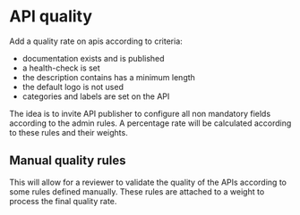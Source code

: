 # API quality

Add a quality rate on apis according to criteria:

- documentation exists and is published
- a health-check is set
- the description contains has a minimum length
- the default logo is not used
- categories and labels are set on the API

The idea is to invite API publisher to configure all non mandatory fields according to the admin rules.
A percentage rate will be calculated according to these rules and their weights.


## Manual quality rules

This will allow for a reviewer to validate the quality of the APIs according to some rules defined manually.
These rules are attached to a weight to process the final quality rate.

